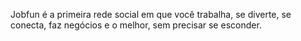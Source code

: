 Jobfun é a primeira rede social em que você trabalha, se diverte, se conecta, faz negócios e o melhor, sem precisar se esconder. 
